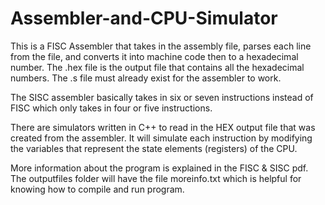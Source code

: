 # Assembler-and-CPU-Simulator

This is a FISC Assembler that takes in the assembly file, parses each line from the file, and converts it into machine code then to a hexadecimal number. The .hex file is the output file that contains all the hexadecimal numbers. The .s file must already exist for the assembler to work.

The SISC assembler basically takes in six or seven instructions instead of FISC which only takes in four or five instructions. 

There are simulators written in C++ to read in the HEX output file that was created from the assembler. It will simulate each instruction by modifying the variables that represent the state elements (registers) of the CPU.

More information about the program is explained in the FISC & SISC pdf. The outputfiles folder will have the file moreinfo.txt which is helpful for knowing how to compile and run program.
